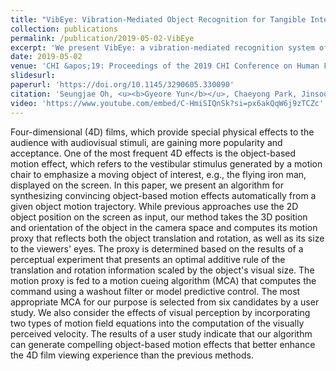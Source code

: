 ```yaml
---
title: "VibEye: Vibration-Mediated Object Recognition for Tangible Interactive Applications"
collection: publications
permalink: /publication/2019-05-02-VibEye
excerpt: 'We present VibEye: a vibration-mediated recognition system of objects for tangible interaction.'
date: 2019-05-02
venue: 'CHI &apos;19: Proceedings of the 2019 CHI Conference on Human Factors in Computing Systems'
slidesurl: 
paperurl: 'https://doi.org/10.1145/3290605.330090'
citation: 'Seungjae Oh, <u><b>Gyeore Yun</b></u>, Chaeyong Park, Jinsoo Kim, and Seungmoon Choi'
video: 'https://www.youtube.com/embed/C-HmiSIQnSk?si=px6akQqW6j9zTCZc'
---
```


Four-dimensional (4D) films, which provide special physical effects to the audience with audiovisual stimuli, are gaining more popularity and acceptance. One of the most frequent 4D effects is the object-based motion effect, which refers to the vestibular stimulus generated by a motion chair to emphasize a moving object of interest, e.g., the flying iron man, displayed on the screen. In this paper, we present an algorithm for synthesizing convincing object-based motion effects automatically from a given object motion trajectory. While previous approaches use the 2D object position on the screen as input, our method takes the 3D position and orientation of the object in the camera space and computes its motion proxy that reflects both the object translation and rotation, as well as its size to the viewers' eyes. The proxy is determined based on the results of a perceptual experiment that presents an optimal additive rule of the translation and rotation information scaled by the object's visual size. The motion proxy is fed to a motion cueing algorithm (MCA) that computes the command using a washout filter or model predictive control. The most appropriate MCA for our purpose is selected from six candidates by a user study. We also consider the effects of visual perception by incorporating two types of motion field equations into the computation of the visually perceived velocity. The results of a user study indicate that our algorithm can generate compelling object-based motion effects that better enhance the 4D film viewing experience than the previous methods.
